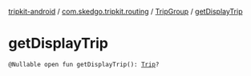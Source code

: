 [tripkit-android](../../index.md) / [com.skedgo.tripkit.routing](../index.md) / [TripGroup](index.md) / [getDisplayTrip](./get-display-trip.md)

# getDisplayTrip

`@Nullable open fun getDisplayTrip(): `[`Trip`](../-trip/index.md)`?`